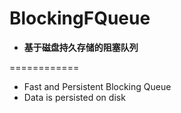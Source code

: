 BlockingFQueue
============


* **基于磁盘持久存储的阻塞队列**


============
* Fast and Persistent Blocking Queue
* Data is persisted on disk

